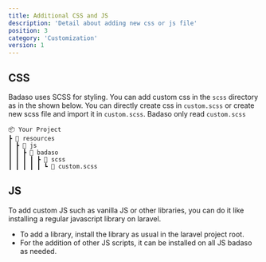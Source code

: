 ```yaml
---
title: Additional CSS and JS
description: 'Detail about adding new css or js file'
position: 3
category: 'Customization'
version: 1
---
```


## CSS

Badaso uses SCSS for styling. You can add custom css in the `scss` directory as in the shown below. You can directly create css in `custom.scss` or create new scss file and import it in `custom.scss`. Badaso only read `custom.scss`

```
📦 Your Project
┣ 📂 resources
┃ ┣ 📂 js
┃ ┃ ┣ 📂 badaso
┃ ┃ ┃ ┃ ┣ 📂 scss
┃ ┃ ┃ ┃ ┃ ┗ 📜 custom.scss
```

## JS

To add custom JS such as vanilla JS or other libraries, you can do it like installing a regular javascript library on laravel.
- To add a library, install the library as usual in the laravel project root.
- For the addition of other JS scripts, it can be installed on all JS badaso as needed.